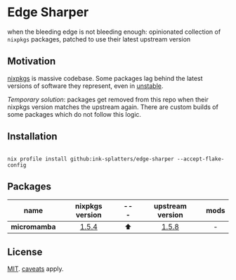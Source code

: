 # Edge Sharper

when the bleeding edge is not bleeding enough: opinionated collection of
`nixpkgs` packages, patched to use their latest upstream version

## Motivation

[nixpkgs](https://github.com/NixOS/nixpkgs) is massive codebase. Some packages
lag behind the latest versions of software they represent, even in
[unstable](https://nixos.org/channels/nixpkgs-unstable).

_Temporary solution_: packages get removed from this repo when their nixpkgs
version matches the upstream again. There are custom builds of some packages
which do not follow this logic.

## Installation

```shell

nix profile install github:ink-splatters/edge-sharper --accept-flake-config
```

## Packages

name | nixpkgs version |---|upstream version |mods
:---: | :---: | :---:  | :---:  | :---:
__micromamba__|[1.5.4](https://github.com/mamba-org/mamba/commit/5ce083f6cb4fb8f9a466a665954fa941f0cbb4f3)|⬆️|[1.5.8](https://github.com/mamba-org/mamba/commit/4f269258b4237a342da3e9891045cdd51debb27c)| -

## License

[MIT](LICENSE). [caveats](https://github.com/NixOS/nixpkgs#license) apply.
